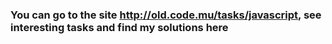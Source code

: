 ### You can go to the site http://old.code.mu/tasks/javascript, see interesting tasks and find my solutions here
